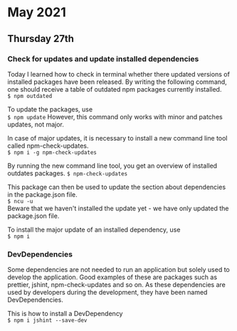 
# May 2021

## Thursday 27th

### Check for updates and update installed dependencies
Today I learned how to check in terminal whether there updated versions of installed packages have been released. By writing the following command, one should receive a table of outdated npm packages currently installed.  
`$ npm outdated`

To update the packages, use  
`$ npm update`
However, this command only works with minor and patches updates, not major. 

In case of major updates, it is necessary to install a new command line tool called npm-check-updates.   
`$ npm i -g npm-check-updates`

By running the new command line tool, you get an overview of installed outdates packages.
`$ npm-check-updates`

This package can then be used to update the section about dependencies in the package.json file.  
`$ ncu -u`  
Beware that we haven't installed the update yet - we have only updated the package.json file.  

To install the major update of an installed dependency, use  
`$ npm i`

### DevDependencies
Some dependencies are not needed to run an application but solely used to develop the application. Good examples of these are packages such as prettier, jshint, npm-check-updates and so on. As these dependencies are used by developers during the development, they have been named DevDependencies. 

This is how to install a DevDependency  
`$ npm i jshint --save-dev`




